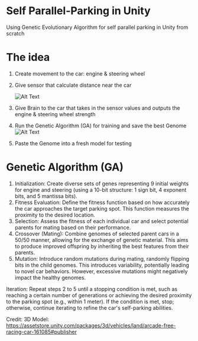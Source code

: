 # Self Parallel-Parking in Unity
Using Genetic Evolutionary Algorithm for self parallel parking in Unity from scratch

# The idea
1. Create movement to the car: engine & steering wheel
2. Give sensor that calculate distance near the car
   
   ![Alt Text](ReadMeAsset/Sensor.gif)
4. Give Brain to the car that takes in the sensor values and outputs the engine & steering wheel strength
5. Run the Genetic Algorithm (GA) for training and save the best Genome
   ![Alt Text](ReadMeAsset/Generations.gif)
7. Paste the Genome into a fresh model for testing

# Genetic Algorithm (GA)
1. Initialization: Create diverse sets of genes representing 9 initial weights for engine and steering (using a 10-bit structure: 1 sign bit, 4 exponent bits, and 5 mantissa bits).
2. Fitness Evaluation: Define the fitness function based on how accurately the car approaches the target parking spot. This function measures the proximity to the desired location.
3. Selection: Assess the fitness of each individual car and select potential parents for mating based on their performance.
4. Crossover (Mating): Combine genomes of selected parent cars in a 50/50 manner, allowing for the exchange of genetic material. This aims to produce improved offspring by inheriting the best features from their parents.
5. Mutation: Introduce random mutations during mating, randomly flipping bits in the child genomes. This introduces variability, potentially leading to novel car behaviors. However, excessive mutations might negatively impact the healthy genomes.

Iteration: Repeat steps 2 to 5 until a stopping condition is met, such as reaching a certain number of generations or achieving the desired proximity to the parking spot (e.g., within 1 meter). If the condition is met, stop; otherwise, continue iterating to refine the car's self-parking abilities.

Credit:
3D Model: https://assetstore.unity.com/packages/3d/vehicles/land/arcade-free-racing-car-161085#publisher

